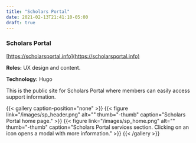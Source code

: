 ```yaml
---
title: "Scholars Portal"
date: 2021-02-13T21:41:10-05:00
draft: true
---
```


### Scholars Portal

[https://scholarsportal.info](https://scholarsportal.info)

**Roles:**
UX design and content.

**Technology:**
Hugo

This is the public site for Scholars Portal where members can easily access support information.

{{< gallery caption-position="none" >}}
{{< figure link="/images/sp_header.png" alt="" thumb="-thumb" caption="Scholars Portal home page." >}}
{{< figure link="/images/sp_home.png" alt="" thumb="-thumb" caption="Scholars Portal services section. Clicking on an icon opens a modal with more information." >}}
{{< /gallery >}}